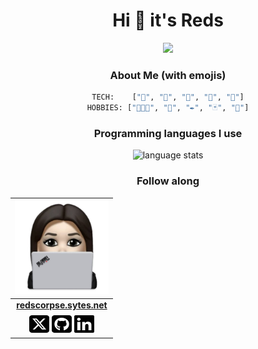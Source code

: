 <div class="body center" align="center">

# Hi 👋 it's Reds

<p align="center">
  <a href="https://github.com/redscorpse">
    <img src="https://readme-typing-svg.herokuapp.com/?lines=@redscorpse;A+chemistry+student+with+a+digital+mindset.;Learning+programming+on+my+free+time.++👩🏻‍💻;Interested+on+Linux+and+cybersecurity.++🐧+🐉;&width=600&height=50&color=a07fff&center=true">
  </a>
</p>


### About Me (with emojis)

```python
TECH:    ["🍏", "🐧", "🦭", "🐍", "🐉"]
HOBBIES: ["👩🏻‍💻", "📖", "✒️", "🃏", "🎵"]
```

### Programming languages I use
<img alt="language stats" src="https://github-readme-stats.vercel.app/api/top-langs?username=redscorpse&theme=dark&hide=Go,HTML,Jupyter%20Notebook,Roff,Ruby,Vim%20Script&count_private=false&show_icons=true&layout=compact&langs_count=6">

<!-- 
### My contributions
![github contribution grid snake animation](https://raw.githubusercontent.com/redscorpse/redscorpse/output/github-contribution-grid-snake.svg)

Generated with *[Platane/snk](https://github.com/Platane/snk)* 

<p>
  <img src="https://komarev.com/ghpvc/?username=redscorpse&color=c07fff&style=for-the-badge" alt="redscorpse" />
</p>
-->

### Follow along
| <a href="https://redscorpse.sytes.net/"><img src="assets/reds_thinkpad.jpg" width="150px" height="150px" /></a> |
|:--------------------------------------------------------------------------------------------------------------: |
|                                **[redscorpse.sytes.net](https://redscorpse.sytes.net)**                         |
| <a href="https://twitter.com/redsc0rpse"><img src="assets/icons/square-x-twitter.svg" width="32px" height="32px"></a> <a href="https://github.com/redscorpse"><img src="assets/icons/square-github.svg" width="32px" height="32px"></a> <a href="https://www.linkedin.com/in/ana-rojas/"><img src="assets/icons/linkedin.svg" width="32px" height="32px"></a> |


</div>

<!--### Hi there 👋


**redscorpse/redscorpse** is a ✨ _special_ ✨ repository because its `README.md` (this file) appears on your GitHub profile.

Here are some ideas to get you started:

- 🔭 I’m currently working on ...
- 🌱 I’m currently learning ...
- 👯 I’m looking to collaborate on ...
- 🤔 I’m looking for help with ...
- 💬 Ask me about ...
- 📫 How to reach me: ...
- 😄 Pronouns: ...
- ⚡ Fun fact: ...
-->

